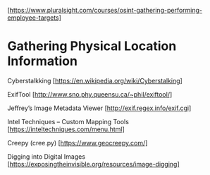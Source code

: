 [https://www.pluralsight.com/courses/osint-gathering-performing-employee-targets]

Gathering Physical Location Information
=

Cyberstalkking [https://en.wikipedia.org/wiki/Cyberstalking]

ExifTool [http://www.sno.phy.queensu.ca/~phil/exiftool/]

Jeffrey’s Image Metadata Viewer [http://exif.regex.info/exif.cgi]

Intel Techniques – Custom Mapping Tools [https://inteltechniques.com/menu.html]

Creepy (cree.py) [https://www.geocreepy.com/]

Digging into Digital Images [https://exposingtheinvisible.org/resources/image-digging]
